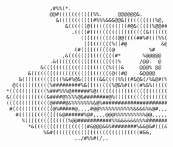 <pre>                                                                                       
                      ,#%%(*.                                                          
                      @@#(((((((((((%%.     @@@@@@&,                                   
                        &(((((((((((#%%%&&&@@&((((((((((%@,                            
                           &((((((@((((((((((((#@&(((((%@@####&&,                      
                             .((((#((((((((((((((((((&(((((((((&@#((%,                 
                                ((((((((((((@@((((##%#(((%%(%@(#@*      #              
                                 (((((((((%((#@           &@((%     @@@,  ,            
                              (#((((((((((@           %#    &@     .@  %@%  ,          
                          ,&(((((((((((((((#*       %@@@@@   ,(     @@  @@.  .         
                      .&((((((((((((((((((((%      /@@.  @    @      @@@@(  ,%         
                   &(((((((((((((((((((((%(((&     @@@% @@    @@(      /&@#(%@         
               &((((((((((((((((((((((((((@((#@    &@@@@    @&@@((((#%@@%((((          
            &(((((((((((((%&#%@&((((((&&((((%%((#&@&(/%&@#(%((((#@%(((((((((((@        
          @(((((((((((%#########%&((((((((%@&%#((((#%&%((((((((((((@#(((((((%##        
        *((((((((((((%###%%%@######%@((((((((((((((((((((((((((((((((((((&##,          
        &((((((((((((&####@%%%%@&########@%(((((((((((((((((((((((######/              
        ((((((((((((((@####@&%%%%%%%&@%##########################&@%####%#             
         #(((((((((((((@%#####@,,,,#@@%%%%%%%%%%%&&&&%&@#,,,,,,,,,,*@##&               
           #(((((((((((((&@######%@#,,,,@@@%%%%%%%%%%@@,,,,,,,/&(###/                  
             %((((((((((((((%@@###########%%&&&&&&%%%#######(%@@#                      
               *&(((((((((((((((((#&@@@&&%########%&&@&#(((&*                          
                    %&#((((((((((((((((((((((((((((#&&,                                
                              ../#%%#(/,.                                              
</pre>
